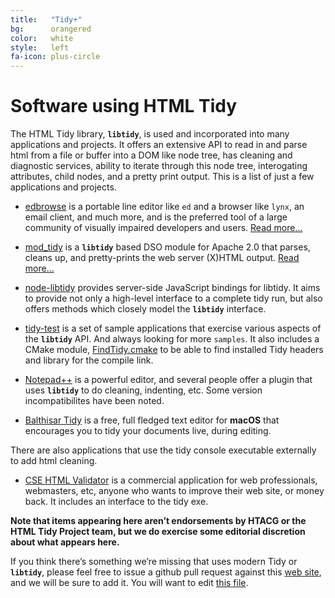 ```yaml
---
title:   "Tidy+"
bg:      orangered
color:   white
style:   left
fa-icon: plus-circle
---
```


# Software using HTML Tidy

The HTML Tidy library, **`libtidy`**, is used and incorporated into many applications and projects. It offers an
extensive API to read in and parse html from a file or buffer into a DOM like node tree, has cleaning 
and diagnostic services, ability to iterate through this node tree, interogating attributes, 
child nodes, and a pretty print output. This is a list of just a few applications and projects.

- [edbrowse][10] is a portable line editor like `ed` and a browser like `lynx`, an email
  client, and much more, and is the preferred tool of a large community of visually
  impaired developers and users. [Read more…][11]
  
- [mod_tidy][20] is a **`libtidy`** based DSO module for Apache 2.0 that parses, cleans up,
  and pretty-prints the web server (X)HTML output. [Read more…][21]

- [node-libtidy][node-libtidy] provides server-side JavaScript bindings for libtidy.
  It aims to provide not only a high-level interface to a complete tidy run,
  but also offers methods which closely model the **`libtidy`** interface.

- [tidy-test][30] is a set of sample applications that exercise various aspects of the **`libtidy`**
  API. And always looking for more `samples`. It also includes a CMake module, [FindTidy.cmake][31]
  to be able to find installed Tidy headers and library for the compile link.
  
- [Notepad++][40] is a powerful editor, and several people offer a plugin that uses **`libtidy`** 
  to do cleaning, indenting, etc. Some version incompatibilites have been noted.
  
- [Balthisar Tidy][42] is a free, full fledged text editor for **macOS** that
  encourages you to tidy your documents live, during editing.
   

There are also applications that use the tidy console executable externally to add 
html cleaning.

- [CSE HTML Validator][41] is a commercial application for web professionals, webmasters, 
  etc, anyone who wants to improve their web site, or money back. It includes an interface
  to the tidy exe.

**Note that items appearing here aren’t endorsements by HTACG or the HTML Tidy Project team,
but we do exercise some editorial discretion about what appears here.**

If you think there’s something we’re missing that uses modern Tidy or **`libtidy`**, please 
feel free to issue a github pull request against this [web site][1], and we will be sure to
add it. You will want to edit [this file][2].


[1]: https://github.com/htacg/html-tidy.org/tree/gh-pages
[2]: https://github.com/htacg/html-tidy.org/tree/gh-pages/plus/_posts

[10]: https://github.com/CMB/edbrowse
[11]: /plus/#plus_edbrowse

[20]: http://sourceforge.net/projects/mod-tidy/
[21]: /plus/#plus_mod_tidy

[30]: https://github.com/geoffmcl/tidy-test
[31]: https://github.com/geoffmcl/tidy-test/blob/master/CMakeModules/FindTidy.cmake

[40]: https://notepad-plus-plus.org/
[node-libtidy]: https://github.com/gagern/node-libtidy
[41]: https://www.htmlvalidator.com/

[42]: http://www.balthisar.com/software/tidy/
